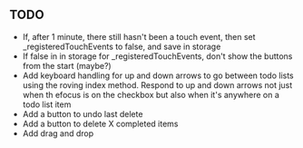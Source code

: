 ## TODO

* If, after 1 minute, there still hasn't been a touch event, then set _registeredTouchEvents to false, and save in storage
* If false in in storage for _registeredTouchEvents, don't show the buttons from the start (maybe?)
* Add keyboard handling for up and down arrows to go between todo lists using the roving index method. Respond to up and down arrows not just when th efocus is on the checkbox but also when it's anywhere on a todo list item
* Add a button to undo last delete
* Add a button to delete X completed items
* Add drag and drop